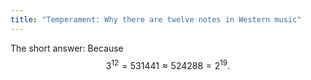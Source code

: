 ```yaml
---
title: "Temperament: Why there are twelve notes in Western music"
---
```


The short answer: Because
$$3^12 = 531441 \approx 524288 = 2^19.$$
